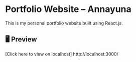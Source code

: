 # Portfolio Website – Annayuna
This is my personal portfolio website built using React.js.

## 🖥️ Preview
[Click here to view on localhost] http://localhost:3000/
